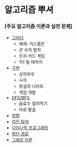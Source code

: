# 알고리즘 뿌셔

### [주요 알고리즘 이론과 실전 문제]
 - [그리디](https://github.com/Algo-Holics/CodingTest-prep/tree/jamie/practice/greedy)
   - 예제: 거스름돈
   - 큰 수의 법칙
   - 숫자 카드 게임
   - 1이 될 때까지
 - [구현](https://github.com/Algo-Holics/CodingTest-prep/tree/jamie/practice/implements)
   - 상하좌우
   - 시각
   - 왕실의 나이트
   - 게임 개발
 - [DFS/BFS](https://github.com/Algo-Holics/CodingTest-prep/tree/jamie/practice/search)
   - 음료수 얼려먹기
   - 미로 탈출
 - [정렬](#)
 - [이진 탐색](#)
 - [다이나믹 프로그래밍](#)
 - [최단 경로](#)
 - [그래프 이론](#)

